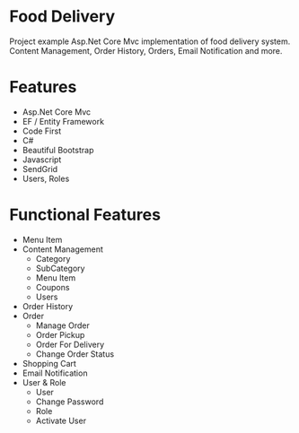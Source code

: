 # Food Delivery
Project example Asp.Net Core Mvc implementation of food delivery system. Content Management, Order History, Orders, Email Notification and more.


# Features

- Asp.Net Core Mvc
- EF / Entity Framework
- Code First
- C#
- Beautiful Bootstrap
- Javascript
- SendGrid
- Users, Roles

# Functional Features

- Menu Item
- Content Management
  - Category
  - SubCategory
  - Menu Item
  - Coupons
  - Users
- Order History
- Order
  - Manage Order
  - Order Pickup
  - Order For Delivery
  - Change Order Status
- Shopping Cart
- Email Notification
- User & Role
  - User
  - Change Password
  - Role
  - Activate User
